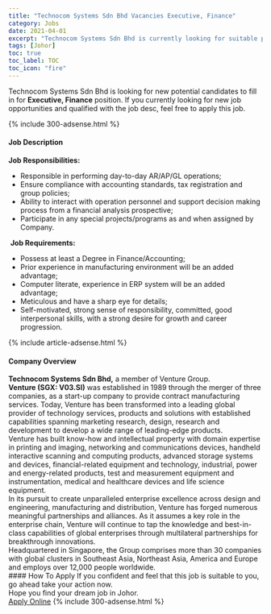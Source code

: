 ```yaml
---
title: "Technocom Systems Sdn Bhd Vacancies Executive, Finance" 
category: Jobs 
date: 2021-04-01 
excerpt: "Technocom Systems Sdn Bhd is currently looking for suitable person to fill in the Executive, Finance which based in Johor" 
tags: [Johor] 
toc: true 
toc_label: TOC 
toc_icon: "fire" 
--- 
```


<p>Technocom Systems Sdn Bhd is looking for new potential candidates to fill in for <b>Executive, Finance</b> position. If you currently looking for new job opportunities and qualified with the job desc, feel free to apply this job.
</p>{% include 300-adsense.html %} 
<div><div><h4>Job Description</h4></div><div><div><span><div><div><strong>Job Responsibilities:</strong><ul><li>Responsible in performing day-to-day AR/AP/GL operations;</li><li>Ensure compliance with accounting standards, tax registration and group policies;</li><li>Ability to interact with operation personnel and support decision making process from a financial analysis prospective;</li><li>Participate in any special projects/programs as and when assigned by Company.</li></ul>&#160;<strong>Job Requirements:</strong><ul><li>Possess at least a Degree in Finance/Accounting;</li><li>Prior experience in manufacturing environment will be an added advantage;</li><li>Computer literate, experience in ERP system will be an added advantage;</li><li>Meticulous and have a sharp eye for details;</li><li>Self-motivated, strong sense of responsibility, committed, good interpersonal skills, with a strong desire for growth and career progression.</li></ul></div></div></span></div></div></div> 
{% include article-adsense.html %} 
<div><div><h4>Company Overview</h4></div><div><div><span><div><div>
<strong>Technocom Systems Sdn Bhd,</strong> a member of Venture Group.</div>
<div>
<div>
<strong>Venture (SGX: V03.SI)</strong> was established in 1989 through the merger of three companies, as a start-up company to provide contract manufacturing services. Today, Venture has been transformed into a leading global provider of technology services, products and solutions with established capabilities spanning marketing research, design, research and development to develop a wide range of leading-edge products.</div>
<div>
		Venture has built know-how and intellectual property with domain expertise in printing and imaging, networking and communications devices, handheld interactive scanning and computing products, advanced storage systems and devices, financial-related equipment and technology, industrial, power and energy-related products, test and measurement equipment and instrumentation, medical and healthcare devices and life science equipment.</div>
<div>
		In its pursuit to create unparalleled enterprise excellence across design and engineering, manufacturing and distribution, Venture has forged numerous meaningful partnerships and alliances. As it assumes a key role in the enterprise chain, Venture will continue to tap the knowledge and best-in-class capabilities of global enterprises through multilateral partnerships for breakthrough innovations.</div>
<div>
		Headquartered in Singapore, the Group comprises more than 30 companies with global clusters in Southeast Asia, Northeast Asia, America and Europe and employs over 12,000 people worldwide.</div>
</div></div></span></div></div></div> 
#### How To Apply 
If you confident and feel that this job is suitable to you, go ahead take your action now. <br/> 
Hope you find your dream job in Johor. <br/> 
<a href="https://www.jobstreet.com.my/en/job/executive-finance-4522365?jobId=jobstreet-my-job-4522365&" class="btn btn--info" target="_blank" rel="nofollow noopenner">Apply Online</a> 
{% include 300-adsense.html %} 